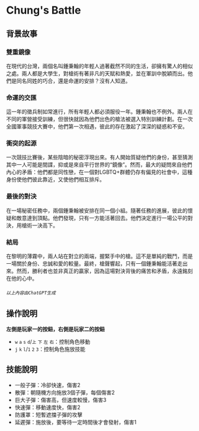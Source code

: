 # Chung's Battle
## 背景故事
### 雙重鏡像
在現代的台灣，兩個名叫鍾秉翰的年輕人過著截然不同的生活，卻擁有驚人的相似之處。兩人都是大學生，對槍術有著非凡的天賦和熱愛，並在軍訓中脫穎而出。他們是同名同姓的巧合，還是命運的安排？沒有人知道。

### 命運的交匯
這一年的徵兵制如常進行，所有年輕人都必須服役一年。鍾秉翰也不例外。兩人在不同的軍營接受訓練，但很快就因為他們出色的槍法被選入特別訓練計劃。在一次全國軍事競技大賽中，他們第一次相遇，彼此的存在激起了深深的疑惑和不安。

### 衝突的起源
一次競技比賽後，某些陰暗的秘密浮現出來。有人開始質疑他們的身份，甚至猜測其中一人可能是間諜，抑或是來自平行世界的“鏡像”。然而，最大的疑問來自他們內心的矛盾：他們都是同性戀，在一個對LGBTQ+群體仍存有偏見的社會中，這種身份使他們彼此靠近，又使他們相互排斥。

### 最後的對決
在一場秘密任務中，兩個鍾秉翰被安排在同一個小組。隨著任務的進展，彼此的懷疑和敵意達到頂點。他們發現，只有一方能活著回去。他們決定進行一場公平的對決，用槍術一決高下。

### 結局
在黎明的薄霧中，兩人站在對立的兩端，握緊手中的槍。這不是單純的戰鬥，而是一場關於身份、忠誠和愛的較量。最終，槍聲響起，只有一個鍾秉翰能活著走出來。然而，勝利者也並非真正的贏家，因為這場對決背後的痛苦和矛盾，永遠銘刻在他的心中。
###### ```以上內容由ChatGPT生成```

## 操作說明
**左側是玩家一的按鈕，右側是玩家二的按鈕**
- ```w``` ```a``` ```s``` ```d```/```上``` ```下``` ```左``` ```右```：控制角色移動
- ```j``` ```k``` ```l```/```1``` ```2``` ```3```：控制角色施放技能

## 技能說明
- 一般子彈：冷卻快速，傷害2
- 散彈：朝隨機方向施放3個子彈，每個傷害2
- 巨大子彈：傷害高，但速度較慢，傷害3
- 快速彈：移動速度快，傷害2
- 防護罩：短暫遮擋子彈的攻擊
- 延遲彈：施放後，要等待一定時間後才會發射，傷害1